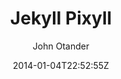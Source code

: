 ---
title: "Jekyll Pixyll"
github: https://github.com/johnotander/pixyll
demo: http://pixyll.com
author: John Otander
ssg:
  - Jekyll
cms:
  - No Cms
date: 2014-01-04T22:52:55Z
github_branch: master
description: "A simple, beautiful Jekyll theme that's mobile first"
stale: false
---